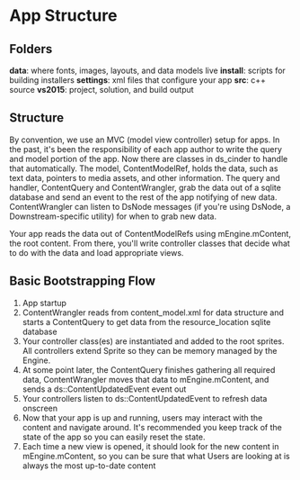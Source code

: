 # App Structure

## Folders

**data**: where fonts, images, layouts, and data models live
**install**: scripts for building installers
**settings**: xml files that configure your app
**src**: c++ source
**vs2015**: project, solution, and build output


## Structure

By convention, we use an MVC (model view controller) setup for apps. In the past, it's been the responsibility of each app author to write the query and model portion of the app. Now there are classes in ds_cinder to handle that automatically. The model, ContentModelRef, holds the data, such as text data, pointers to media assets, and other information. The query and handler, ContentQuery and ContentWrangler, grab the data out of a sqlite database and send an event to the rest of the app notifying of new data. ContentWrangler can listen to DsNode messages (if you're using DsNode, a Downstream-specific utility) for when to grab new data. 

Your app reads the data out of ContentModelRefs using mEngine.mContent, the root content. From there, you'll write controller classes that decide what to do with the data and load appropriate views. 

## Basic Bootstrapping Flow

1. App startup
2. ContentWrangler reads from content_model.xml for data structure and starts a ContentQuery to get data from the resource_location sqlite database
3. Your controller class(es) are instantiated and added to the root sprites. All controllers extend Sprite so they can be memory managed by the Engine.
4. At some point later, the ContentQuery finishes gathering all required data, ContentWrangler moves that data to mEngine.mContent, and sends a ds::ContentUpdatedEvent event out
5. Your controllers listen to ds::ContentUpdatedEvent to refresh data onscreen
6. Now that your app is up and running, users may interact with the content and navigate around. It's recommended you keep track of the state of the app so you can easily reset the state. 
7. Each time a new view is opened, it should look for the new content in mEngine.mContent, so you can be sure that what Users are looking at is always the most up-to-date content